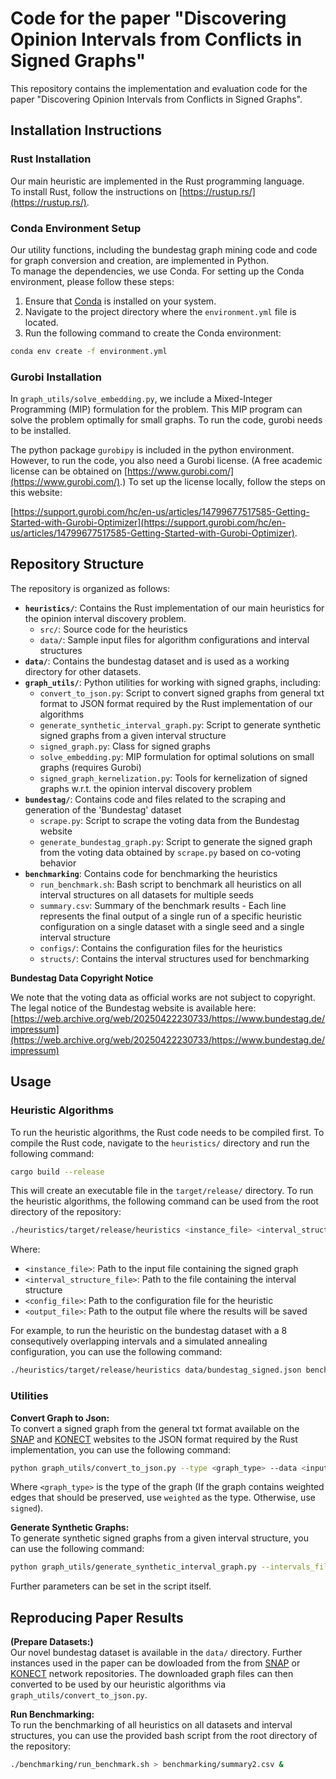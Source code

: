 # Code for the paper "Discovering Opinion Intervals from Conflicts in Signed Graphs"

This repository contains the implementation and evaluation code for the paper "Discovering Opinion Intervals from Conflicts in Signed Graphs".

## Installation Instructions

### Rust Installation

Our main heuristic are implemented in the Rust programming language.  
To install Rust, follow the instructions on [https://rustup.rs/](https://rustup.rs/).

### Conda Environment Setup 

Our utility functions, including the bundestag graph mining code and code for graph conversion and creation, are implemented in Python.  
To manage the dependencies, we use Conda. For setting up the Conda environment, please follow these steps:

1. Ensure that [Conda](https://docs.conda.io/projects/conda/en/latest/user-guide/install/index.html) is installed on your system.
2. Navigate to the project directory where the `environment.yml` file is located.
3. Run the following command to create the Conda environment:

```bash
conda env create -f environment.yml
```

### Gurobi Installation

In `graph_utils/solve_embedding.py`, we include a Mixed-Integer Programming (MIP) formulation for the problem.
This MIP program can solve the problem optimally for small graphs.
To run the code, gurobi needs to be installed.  

The python package `gurobipy` is included in the python environment.
However, to run the code, you also need a Gurobi license. (A free academic license can be obtained on [https://www.gurobi.com/](https://www.gurobi.com/).)
To set up the license locally, follow the steps on this website:  

[https://support.gurobi.com/hc/en-us/articles/14799677517585-Getting-Started-with-Gurobi-Optimizer](https://support.gurobi.com/hc/en-us/articles/14799677517585-Getting-Started-with-Gurobi-Optimizer).

## Repository Structure

The repository is organized as follows:

- **`heuristics/`**: Contains the Rust implementation of our main heuristics for the opinion interval discovery problem.
  - `src/`: Source code for the heuristics
  - `data/`: Sample input files for algorithm configurations and interval structures
- **`data/`**: Contains the bundestag dataset and is used as a working directory for other datasets.
- **`graph_utils/`**: Python utilities for working with signed graphs, including:
  - `convert_to_json.py`: Script to convert signed graphs from general txt format to JSON format required by the Rust implementation of our algorithms
  - `generate_synthetic_interval_graph.py`: Script to generate synthetic signed graphs from a given interval structure 
  - `signed_graph.py`: Class for signed graphs
  - `solve_embedding.py`: MIP formulation for optimal solutions on small graphs (requires Gurobi)
  - `signed_graph_kernelization.py`: Tools for kernelization of signed graphs w.r.t. the opinion interval discovery problem
- **`bundestag/`**: Contains code and files related to the scraping and generation of the 'Bundestag' dataset
  - `scrape.py`: Script to scrape the voting data from the Bundestag website
  - `generate_bundestag_graph.py`: Script to generate the signed graph from the voting data obtained by `scrape.py` based on co-voting behavior
- **`benchmarking`**: Contains code for benchmarking the heuristics
  - `run_benchmark.sh`: Bash script to benchmark all heuristics on all interval structures on all datasets for multiple seeds
  - `summary.csv`: Summary of the benchmark results - Each line represents the final output of a single run of a specific heuristic configuration on a single dataset with a single seed and a single interval structure
  - `configs/`: Contains the configuration files for the heuristics
  - `structs/`: Contains the interval structures used for benchmarking

**Bundestag Data Copyright Notice**

We note that the voting data as official works are not subject to copyright.
The legal notice of the Bundestag website is available here: [https://web.archive.org/web/20250422230733/https://www.bundestag.de/impressum](https://web.archive.org/web/20250422230733/https://www.bundestag.de/impressum)


## Usage

### Heuristic Algorithms

To run the heuristic algorithms, the Rust code needs to be compiled first.
To compile the Rust code, navigate to the `heuristics/` directory and run the following command:

```bash
cargo build --release
```

This will create an executable file in the `target/release/` directory.
To run the heuristic algorithms, the following command can be used from the root directory of the repository:

```bash
./heuristics/target/release/heuristics <instance_file> <interval_structure_file> <config_file> <output_file> gaic --seed <seed>
```

Where:
- `<instance_file>`: Path to the input file containing the signed graph
- `<interval_structure_file>`: Path to the file containing the interval structure
- `<config_file>`: Path to the configuration file for the heuristic
- `<output_file>`: Path to the output file where the results will be saved

For example, to run the heuristic on the bundestag dataset with a 8 consequtively overlapping intervals and a simulated annealing configuration, you can use the following command:

```bash
./heuristics/target/release/heuristics data/bundestag_signed.json benchmarking/structs/intervals8.json benchmarking/configs/config_venus_chunks_10.json data/bundestag_signed_solution.json gaic --seed 42
```

### Utilities

**Convert Graph to Json:**  
To convert a signed graph from the general txt format available on the [SNAP](https://snap.stanford.edu/data/) and [KONECT](https://konect.cc/networks/) websites to the JSON format required by the Rust implementation, you can use the following command:

```bash
python graph_utils/convert_to_json.py --type <graph_type> --data <input_file> --output <output_base_name>
```

Where `<graph_type>` is the type of the graph (If the graph contains weighted edges that should be preserved, use `weighted` as the type. Otherwise, use `signed`).

**Generate Synthetic Graphs:**  
To generate synthetic signed graphs from a given interval structure, you can use the following command:

```bash
python graph_utils/generate_synthetic_interval_graph.py --intervals_file <interval_structure_file> --output_dir <output_directory>
```

Further parameters can be set in the script itself.

## Reproducing Paper Results

**(Prepare Datasets:)**  
Our novel bundestag dataset is available in the `data/` directory.
Further instances used in the paper can be dowloaded from the from [SNAP](https://snap.stanford.edu/data/) or [KONECT](https://konect.cc/networks/) network repositories.
The downloaded graph files can then converted to be used by our heuristic algorithms via `graph_utils/convert_to_json.py`.

**Run Benchmarking:**  
To run the benchmarking of all heuristics on all datasets and interval structures, you can use the provided bash script from the root directory of the repository:

```bash
./benchmarking/run_benchmark.sh > benchmarking/summary2.csv &
```